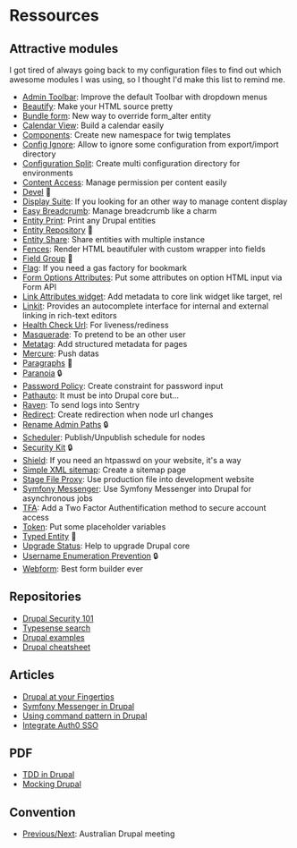 # Ressources

## Attractive modules

I got tired of always going back to my configuration files to find out which awesome modules I was using, so I thought I'd make this list to remind me.

- [Admin Toolbar](https://www.drupal.org/project/admin_toolbar): Improve the default Toolbar with dropdown menus
- [Beautify](https://www.drupal.org/project/beautify): Make your HTML source pretty
- [Bundle form](https://www.drupal.org/project/bundle_form): New way to override form_alter entity
- [Calendar View](https://www.drupal.org/project/calendar_view): Build a calendar easily
- [Components](https://www.drupal.org/project/components): Create new namespace for twig templates
- [Config Ignore](https://www.drupal.org/project/config_ignore): Allow to ignore some configuration from export/import directory
- [Configuration Split](https://www.drupal.org/project/config_split): Create multi configuration directory for environments
- [Content Access](https://www.drupal.org/project/content_access): Manage permission per content easily
- [Devel](https://www.drupal.org/project/devel) :green_heart:
- [Display Suite](https://www.drupal.org/project/ds): If you looking for an other way to manage content display
- [Easy Breadcrumb](https://www.drupal.org/project/easy_breadcrumb): Manage breadcrumb like a charm
- [Entity Print](https://www.drupal.org/project/entity_print): Print any Drupal entities 
- [Entity Repository](https://www.drupal.org/project/entity_repository) :hammer:
- [Entity Share](https://www.drupal.org/project/entity_share): Share entities with multiple instance
- [Fences](https://www.drupal.org/project/fences): Render HTML beautifuler with custom wrapper into fields
- [Field Group](https://www.drupal.org/project/field_group) :green_heart:
- [Flag](https://www.drupal.org/project/flag): If you need a gas factory for bookmark
- [Form Options Attributes](https://www.drupal.org/project/form_options_attributes): Put some attributes on option HTML input via Form API
- [Link Attributes widget](https://www.drupal.org/project/link_attributes): Add metadata to core link widget like target, rel
- [Linkit](https://www.drupal.org/project/linkit): Provides an autocomplete interface for internal and external linking in rich-text editors
- [Health Check Url](https://www.drupal.org/project/health_check_url): For liveness/rediness
- [Masquerade](https://www.drupal.org/project/masquerade): To pretend to be an other user
- [Metatag](https://www.drupal.org/project/metatag): Add structured metadata for pages
- [Mercure](https://www.drupal.org/project/mercure): Push datas
- [Paragraphs](https://www.drupal.org/project/paragraphs) :green_heart:
- [Paranoia](https://www.drupal.org/project/paranoia) :lock:
- [Password Policy](https://www.drupal.org/project/password_policy): Create constraint for password input
- [Pathauto](https://www.drupal.org/project/pathauto): It must be into Drupal core but...
- [Raven](https://git.drupalcode.org/project/raven): To send logs into Sentry
- [Redirect](https://www.drupal.org/project/redirect): Create redirection when node url changes
- [Rename Admin Paths](https://www.drupal.org/project/rename_admin_paths) :lock:
- [Scheduler](https://www.drupal.org/project/scheduler): Publish/Unpublish schedule for nodes
- [Security Kit](https://www.drupal.org/project/seckit) :lock:
- [Shield](https://www.drupal.org/project/shield): If you need an htpasswd on your website, it's a way
- [Simple XML sitemap](https://www.drupal.org/project/simple_sitemap): Create a sitemap page
- [Stage File Proxy](https://www.drupal.org/project/stage_file_proxy): Use production file into development website
- [Symfony Messenger](https://www.drupal.org/project/symfony_messenger): Use Symfony Messenger into Drupal for asynchronous jobs
- [TFA](https://www.drupal.org/project/tfa): Add a Two Factor Authentification method to secure account access
- [Token](https://www.drupal.org/project/token): Put some placeholder variables
- [Typed Entity](https://www.drupal.org/project/typed_entity) :hammer:
- [Upgrade Status](https://www.drupal.org/project/upgrade_status): Help to upgrade Drupal core
- [Username Enumeration Prevention](https://www.drupal.org/project/username_enumeration_prevention) :lock:
- [Webform](https://www.drupal.org/project/webform): Best form builder ever

## Repositories

- [Drupal Security 101](https://gitlab.com/nicoloye/drupal-security-101)
- [Typesense search](https://github.com/lussoluca/typesense_drupal)
- [Drupal examples](https://git.drupalcode.org/project/examples)
- [Drupal cheatsheet](https://gist.github.com/cesarmiquel/48404d99c8f7d9f274705b7a601c5554)

## Articles
- [Drupal at your Fingertips](https://selwynpolit.github.io/d9book/)
- [Symfony Messenger in Drupal](https://www.previousnext.com.au/blog/symfony-messenger/post-8-symfony-messenger-in-drupal-core)
- [Using command pattern in Drupal](https://tech.sparkfabrik.com/en/blog/command_pattern_drupal/)
- [Integrate Auth0 SSO](https://www.specbee.com/blogs/how-to-integrate-auth0-single-sign-on-sso-in-drupal)

## PDF
- [TDD in Drupal](https://lisbon2018.drupaldays.org/sites/default/files/2018-07/tdd-test-driven-drupal.pdf)
- [Mocking Drupal](http://drupalcampohio.org/sites/default/files/slides/dco2015-mocking-drupal.pdf)

## Convention
- [Previous/Next](https://www.previousnext.com.au/blog): Australian Drupal meeting
